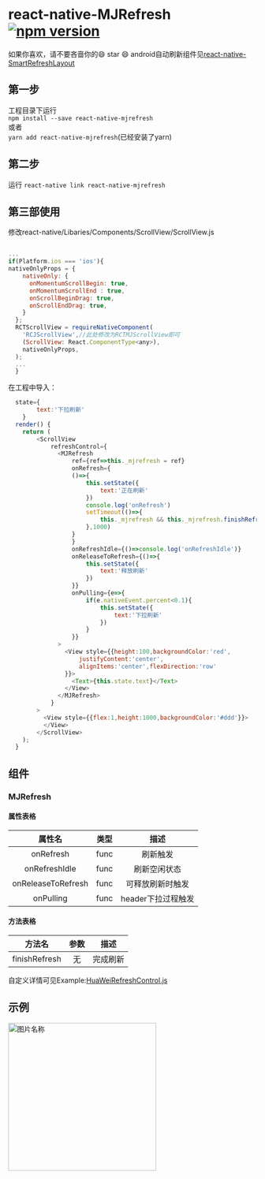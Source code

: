 # react-native-MJRefresh[![npm version](https://badge.fury.io/js/react-native-mjrefresh.svg)](https://badge.fury.io/js/react-native-mjrefresh)
如果你喜欢，请不要吝啬你的:smile: star :smile:
android自动刷新组件见[react-native-SmartRefreshLayout](https://github.com/react-native-studio/react-native-SmartRefreshLayout)
## 第一步
工程目录下运行<br> `npm install --save react-native-mjrefresh`<br> 或者<br> `yarn add react-native-mjrefresh`(已经安装了yarn)
## 第二步
运行 `react-native link react-native-mjrefresh`
## 第三部使用
修改react-native/Libaries/Components/ScrollView/ScrollView.js
```js

...
if(Platform.ios === 'ios'){
nativeOnlyProps = {
    nativeOnly: {
      onMomentumScrollBegin: true,
      onMomentumScrollEnd : true,
      onScrollBeginDrag: true,
      onScrollEndDrag: true,
    }
  };
  RCTScrollView = requireNativeComponent(
    'RCJScrollView',//此处修改为RCTMJScrollView即可
    (ScrollView: React.ComponentType<any>),
    nativeOnlyProps,
  );
  ...
  }

```
在工程中导入：
```js
  state={
        text:'下拉刷新'
    }
  render() {
    return (
        <ScrollView
            refreshControl={
              <MJRefresh
                  ref={ref=>this._mjrefresh = ref}
                  onRefresh={
                  ()=>{
                      this.setState({
                          text:'正在刷新'
                      })
                      console.log('onRefresh')
                      setTimeout(()=>{
                          this._mjrefresh && this._mjrefresh.finishRefresh();
                      },1000)
                  }
                  }
                  onRefreshIdle={()=>console.log('onRefreshIdle')}
                  onReleaseToRefresh={()=>{
                      this.setState({
                          text:'释放刷新'
                      })
                  }}
                  onPulling={e=>{
                      if(e.nativeEvent.percent<0.1){
                          this.setState({
                              text:'下拉刷新'
                          })
                      }
                  }}
              >
                <View style={{height:100,backgroundColor:'red',
                    justifyContent:'center',
                    alignItems:'center',flexDirection:'row'
                }}>
                  <Text>{this.state.text}</Text>
                </View>
              </MJRefresh>
            }
        >
          <View style={{flex:1,height:1000,backgroundColor:'#ddd'}}>
          </View>
        </ScrollView>
    );
  }
```
## 组件
### MJRefresh
#### 属性表格
|属性名|类型|描述|
|:---:|:---:|:---:|
|onRefresh|func|刷新触发|
|onRefreshIdle|func|刷新空闲状态|
|onReleaseToRefresh|func|可释放刷新时触发|
|onPulling|func|header下拉过程触发|

#### 方法表格
|方法名|参数|描述|
|:---:|:---:|:---:|
|finishRefresh|无|完成刷新|

自定义详情可见Example:[HuaWeiRefreshControl.js](https://github.com/react-native-studio/react-native-MJRefresh/blob/master/Example/HuaWeiRefreshControl.js)

## 示例
<img src="https://github.com/react-native-studio/react-native-mjrefresh/blob/master/screen_shot.png" width = "300"  alt="图片名称" align=center />
